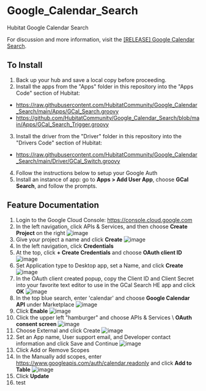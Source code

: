# Google_Calendar_Search
Hubitat Google Calendar Search

For discussion and more information, visit the <a href="https://community.hubitat.com/t/release-google-calendar-search/71397">[RELEASE] Google Calendar Search</a>.

## To Install
1. Back up your hub and save a local copy before proceeding.
2. Install the apps from the "Apps" folder in this repository into the "Apps Code" section of Hubitat:
  * https://raw.githubusercontent.com/HubitatCommunity/Google_Calendar_Search/main/Apps/GCal_Search.groovy
  * https://github.com/HubitatCommunity/Google_Calendar_Search/blob/main/Apps/GCal_Search_Trigger.groovy
3. Install the driver from the "Driver" folder in this repository into the "Drivers Code" section of Hubitat:
  * https://raw.githubusercontent.com/HubitatCommunity/Google_Calendar_Search/main/Driver/GCal_Switch.groovy    
4. Follow the instructions below to setup your Google Auth
5. Install an instance of app: go to **Apps > Add User App**, choose **GCal Search**, and follow the prompts.

## Feature Documentation
1. Login to the Google Cloud Console: https://console.cloud.google.com
2. In the left navigation, click APIs & Services, and then choose **Create Project** on the right
![image](https://user-images.githubusercontent.com/10900324/115976568-44281e00-a53d-11eb-9d7e-03689c5bb3ac.png)
3. Give your project a name and click **Create**
![image](https://user-images.githubusercontent.com/10900324/115976609-a4b75b00-a53d-11eb-860e-a99b74d2175a.png)
4. In the left navigation, click **Credentials**
5. At the top, click **+ Create Credentials** and choose **OAuth client ID**
![image](https://user-images.githubusercontent.com/10900324/115976721-e1378680-a53e-11eb-8c4b-88cfd55022cb.png)
6. Set Application type to Desktop app, set a Name, and click **Create**
![image](https://user-images.githubusercontent.com/10900324/115976744-0af0ad80-a53f-11eb-99d2-fbeac0d2cd3e.png)
7. In the OAuth client created popup, copy the Client ID and Client Secret into your favorite text editor to use in the GCal Search HE app and click **OK**
![image](https://user-images.githubusercontent.com/10900324/115976760-3d020f80-a53f-11eb-8b5e-85f749ccb395.png)
8. In the top blue search, enter 'calendar' and choose **Google Calendar API** under Marketplace
![image](https://user-images.githubusercontent.com/10900324/115977025-b569d000-a541-11eb-859a-410082044a67.png)
9. Click **Enable**
![image](https://user-images.githubusercontent.com/10900324/115976840-037dd400-a540-11eb-9cd9-83156851f8ed.png)
10. Click the upper left "hamburger" and choose APIs & Services \ **OAuth consent screen**
![image](https://user-images.githubusercontent.com/10900324/115977071-5a84a880-a542-11eb-8bdc-f74180ad9cbc.png)
11. Choose External and click Create
![image](https://user-images.githubusercontent.com/10900324/115976626-d7f9ea00-a53d-11eb-8212-66129f4a3dbb.png)
12. Set an App name, User support email, and Developer contact information and click Save and Continue
![image](https://user-images.githubusercontent.com/10900324/115976691-6cfce300-a53e-11eb-881b-5e996868c97a.png)
13. Click Add or Remove Scopes
14. In the Manually add scopes, enter https://www.googleapis.com/auth/calendar.readonly and click **Add to Table**
![image](https://user-images.githubusercontent.com/10900324/115977112-d121a600-a542-11eb-862b-a206b5d5c3d8.png)
15. Click **Update**
16. test
